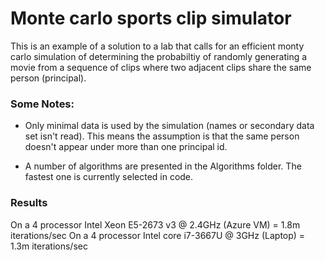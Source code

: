 # Monte carlo sports clip simulator

This is an example of a solution to a lab that calls for an efficient monty
carlo simulation of determining the probabiltiy of randomly generating 
a movie from a sequence of clips where two adjacent clips share the same 
person (principal).

### Some Notes:
* Only minimal data is used by the simulation (names or secondary 
data set isn't read). This means the assumption is 
that the same person doesn't appear under more than one principal id.

* A number of algorithms are presented in the Algorithms folder. The
fastest one is currently selected in code.

### Results
On a 4 processor Intel Xeon E5-2673 v3 @ 2.4GHz (Azure VM) = 1.8m iterations/sec 
On a 4 processor Intel core i7-3667U @ 3GHz (Laptop) = 1.3m iterations/sec
